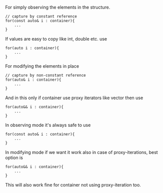 For simply observing the elements in the structure.
```
// capture by constant reference
for(const auto& i : container){
	...
}
```

If values are easy to copy like int, double etc.
use 
```
for(auto i : container){
	...
}
```

For modifying the elements in place 
```
// capture by non-constant reference
for(auto& i : container){
	...
}
```

And in this only if container use proxy iterators like vector<bool>
then use 
```
for(auto&& i : container){
	...
}
```

In observing mode it's always safe to use 
```
for(const auto& i : container){
	...
}
```
In modifying mode if we want it work also in case of proxy-iterations,
best option is 
```
for(auto&& i : container){
	...
}
```
This will also work fine for container not using proxy-iteration too.


